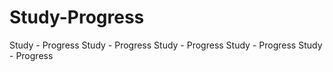 # Study-Progress
Study - Progress
Study - Progress
Study - Progress 
Study - Progress 
Study - Progress 

